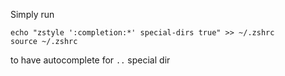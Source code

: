 Simply run

    echo "zstyle ':completion:*' special-dirs true" >> ~/.zshrc
    source ~/.zshrc

to have autocomplete for `..` special dir
